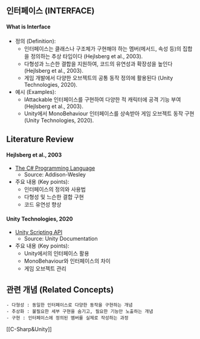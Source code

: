 
## 인터페이스 (INTERFACE)

#### What is Interface

- 정의 (Definition):
	- 인터페이스는 클래스나 구조체가 구현해야 하는 멤버(메서드, 속성 등)의 집합을 정의하는 추상 타입이다 (Hejlsberg et al., 2003).
	- 다형성과 느슨한 결합을 지원하여, 코드의 유연성과 확장성을 높인다 (Hejlsberg et al., 2003).
	- 게임 개발에서 다양한 오브젝트의 공통 동작 정의에 활용된다 (Unity Technologies, 2020).
- 예시 (Examples):
	- IAttackable 인터페이스를 구현하여 다양한 적 캐릭터에 공격 기능 부여 (Hejlsberg et al., 2003).
	- Unity에서 MonoBehaviour 인터페이스를 상속받아 게임 오브젝트 동작 구현 (Unity Technologies, 2020).

## Literature Review

#### Hejlsberg et al., 2003
- [The C# Programming Language](https://doi.org/10.5555/861282)
	- Source: Addison-Wesley
- 주요 내용 (Key points):
	- 인터페이스의 정의와 사용법
	- 다형성 및 느슨한 결합 구현
	- 코드 유연성 향상

#### Unity Technologies, 2020
- [Unity Scripting API](https://docs.unity3d.com/ScriptReference/MonoBehaviour.html)
	- Source: Unity Documentation
- 주요 내용 (Key points):
	- Unity에서의 인터페이스 활용
	- MonoBehaviour와 인터페이스의 차이
	- 게임 오브젝트 관리

## 관련 개념 (Related Concepts)
	- 다형성 : 동일한 인터페이스로 다양한 동작을 구현하는 개념
	- 추상화 : 불필요한 세부 구현을 숨기고, 필요한 기능만 노출하는 개념
	- 구현 : 인터페이스에 정의된 멤버를 실제로 작성하는 과정 


[[C-Sharp&Unity]]
